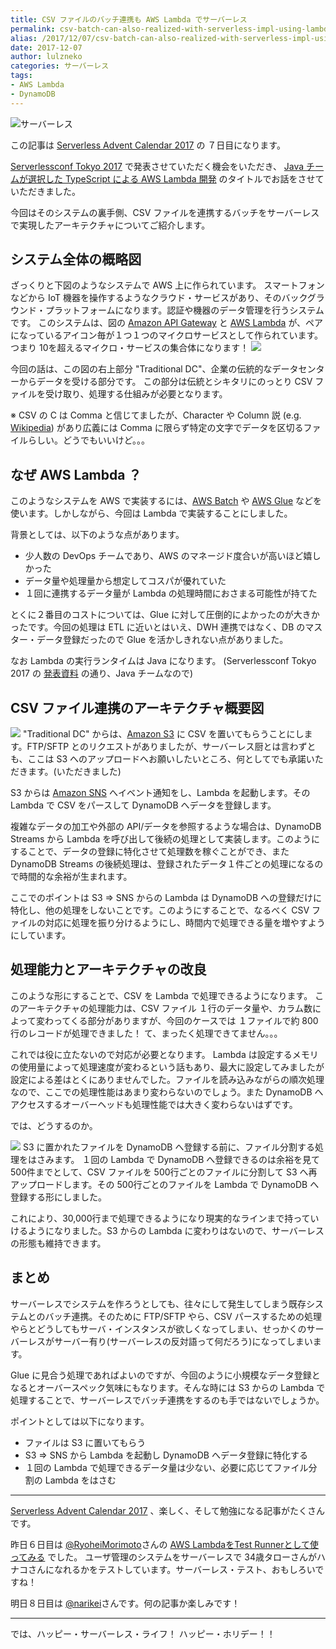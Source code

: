 ```yaml
---
title: CSV ファイルのバッチ連携も AWS Lambda でサーバーレス
permalink: csv-batch-can-also-realized-with-serverless-impl-using-lambda
alias: /2017/12/07/csv-batch-can-also-realized-with-serverless-impl-using-lambda/index.html
date: 2017-12-07
author: lulzneko
categories: サーバーレス
tags:
- AWS Lambda
- DynamoDB
---
```


![](/articles/assets/lulzneko/serverless/serverless.jpg "サーバーレス")

この記事は [Serverless Advent Calendar 2017](https://qiita.com/advent-calendar/2017/serverless) の ７日目になります。

[Serverlessconf Tokyo 2017](http://tokyo.serverlessconf.io/) で発表させていただく機会をいただき、 [Java チームが選択した TypeScript による AWS Lambda 開発](http://riotz.works/slides/2017-serverless-conf) のタイトルでお話をさせていただきました。

今回はそのシステムの裏手側、CSV ファイルを連携するバッチをサーバーレスで実現したアーキテクチャについてご紹介します。


## システム全体の概略図
ざっくりと下図のようなシステムで AWS 上に作られています。
スマートフォンなどから IoT 機器を操作するようなクラウド・サービスがあり、そのバックグラウンド・プラットフォームになります。認証や機器のデータ管理を行うシステムです。
このシステムは、図の [Amazon API Gateway](https://aws.amazon.com/jp/api-gateway/) と [AWS Lambda](https://aws.amazon.com/jp/lambda/) が、ペアになっているアイコン毎が１つ１つのマイクロサービスとして作られています。つまり 10を超えるマイクロ・サービスの集合体になります！
![](/articles/assets/lulzneko/serverless/batch/01.png)

今回の話は、この図の右上部分 "Traditional DC"、企業の伝統的なデータセンターからデータを受ける部分です。
この部分は伝統とシキタリにのっとり CSV ファイルを受け取り、処理する仕組みが必要となります。

※ CSV の C は Comma と信じてましたが、Character や Column 説 (e.g. [Wikipedia](https://ja.wikipedia.org/wiki/Comma-Separated_Values#character-separated_values)) があり広義には Comma に限らず特定の文字でデータを区切るファイルらしい。どうでもいいけど。。。


## なぜ AWS Lambda ？
このようなシステムを AWS で実装するには、[AWS Batch](https://aws.amazon.com/jp/batch/) や [AWS Glue](https://aws.amazon.com/jp/glue/) などを使います。しかしながら、今回は Lambda で実装することにしました。

背景としては、以下のような点があります。
- 少人数の DevOps チームであり、AWS のマネージド度合いが高いほど嬉しかった
- データ量や処理量から想定してコスパが優れていた
- １回に連携するデータ量が Lambda の処理時間におさまる可能性が持てた

とくに２番目のコストについては、Glue に対して圧倒的によかったのが大きかったです。今回の処理は ETL に近いとはいえ、DWH 連携ではなく、DB のマスター・データ登録だったので Glue を活かしきれない点がありました。

なお Lambda の実行ランタイムは Java になります。
(Serverlessconf Tokyo 2017 の [発表資料](http://riotz.works/slides/2017-serverless-conf) の通り、Java チームなので)


## CSV ファイル連携のアーキテクチャ概要図
![](/articles/assets/lulzneko/serverless/batch/02.png)
"Traditional DC" からは、[Amazon S3](https://aws.amazon.com/jp/s3/) に CSV を置いてもらうことにします。FTP/SFTP とのリクエストがありましたが、サーバーレス厨とは言わずとも、ここは S3 へのアップロードへお願いしたいところ、何としてでも承諾いただきます。(いただきました)

S3 からは [Amazon SNS](https://aws.amazon.com/jp/sns/) へイベント通知をし、Lambda を起動します。その Lambda で CSV をパースして DynamoDB へデータを登録します。

複雑なデータの加工や外部の API/データを参照するような場合は、DynamoDB Streams から Lambda を呼び出して後続の処理として実装します。このようにすることで、データの登録に特化させて処理数を稼ぐことができ、また DynamoDB Streams の後続処理は、登録されたデータ１件ごとの処理になるので時間的な余裕が生まれます。

ここでのポイントは S3 ⇒ SNS からの Lambda は DynamoDB への登録だけに特化し、他の処理をしないことです。このようにすることで、なるべく CSV ファイルの対応に処理を振り分けるようにし、時間内で処理できる量を増やすようにしています。


## 処理能力とアーキテクチャの改良
このような形にすることで、CSV を Lambda で処理できるようになります。
このアーキテクチャの処理能力は、CSV ファイル １行のデータ量や、カラム数によって変わってくる部分がありますが、今回のケースでは １ファイルで約 800行のレコードが処理できました！
て、まったく処理できてません。。。

これでは役に立たないので対応が必要となります。
Lambda は設定するメモリの使用量によって処理速度が変わるという話もあり、最大に設定してみましたが設定による差はとくにありませんでした。ファイルを読み込みながらの順次処理なので、ここでの処理性能はあまり変わらないのでしょう。また DynamoDB へアクセスするオーバーヘッドも処理性能では大きく変わらないはずです。

では、どうするのか。

![](/articles/assets/lulzneko/serverless/batch/03.png)
S3 に置かれたファイルを DynamoDB へ登録する前に、ファイル分割する処理をはさみます。
１回の Lambda で DynamoDB へ登録できるのは余裕を見て 500件までとして、CSV ファイルを 500行ごとのファイルに分割して S3 へ再アップロードします。その 500行ごとのファイルを Lambda で DynamoDB へ登録する形にしました。

これにより、30,000行まで処理できるようになり現実的なラインまで持っていけるようになりました。S3 からの Lambda に変わりはないので、サーバーレスの形態も維持できます。


## まとめ
サーバーレスでシステムを作ろうとしても、往々にして発生してしまう既存システムとのバッチ連携。そのために FTP/SFTP やら、CSV パースするための処理やらとどうしてもサーバ・インスタンスが欲しくなってしまい、せっかくのサーバーレスがサーバー有り(サーバーレスの反対語って何だろう)になってしまいます。

Glue に見合う処理であればよいのですが、今回のように小規模なデータ登録となるとオーバースペック気味にもなります。そんな時には S3 からの Lambda で処理することで、サーバーレスでバッチ連携をするのも手ではないでしょうか。

ポイントとしては以下になります。
- ファイルは S3 に置いてもらう
- S3 ⇒ SNS から Lambda を起動し DynamoDB へデータ登録に特化する
- １回の Lambda で処理できるデータ量は少ない、必要に応じてファイル分割の Lambda をはさむ


----

[Serverless Advent Calendar 2017](https://qiita.com/advent-calendar/2017/serverless) 、楽しく、そして勉強になる記事がたくさんです。

昨日６日目は [@RyoheiMorimoto](https://qiita.com/RyoheiMorimoto)さんの [AWS LambdaをTest Runnerとして使ってみる](https://qiita.com/RyoheiMorimoto/items/6cc8db0e0ec249089c7d) でした。 ユーザ管理のシステムをサーバーレスで 34歳タローさんがハナコさんになれるかをテストしています。サーバーレス・テスト、おもしろいですね！

明日８日目は [@narikei](https://qiita.com/narikei)さんです。何の記事か楽しみです！

----



では、ハッピー・サーバーレス・ライフ！ ハッピー・ホリデー！！

